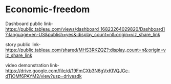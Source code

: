 # Economic-freedom


Dashboard public link-https://public.tableau.com/views/dashboard_16823264029820/Dashboard1?:language=en-US&publish=yes&:display_count=n&:origin=viz_share_link

story public link-https://public.tableau.com/shared/MHS3RKZQZ?:display_count=n&:origin=viz_share_link

video demonstration link-
https://drive.google.com/file/d/19FmCXb3N6gVxKIVQJGc-dTjOMf6PAYM2/view?usp=drivesdk
